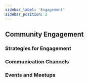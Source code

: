 ```yaml
---
sidebar_label: 'Engagement'
sidebar_position: 2
---
```

## Community Engagement

### Strategies for Engagement

### Communication Channels

### Events and Meetups